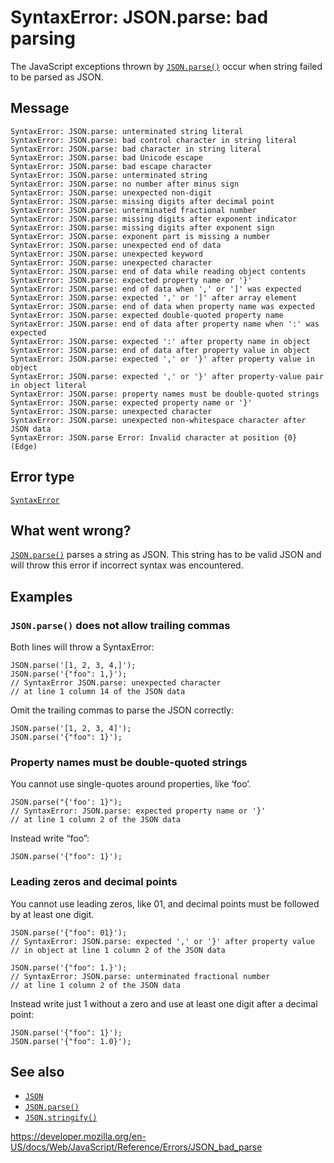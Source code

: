 SyntaxError: JSON.parse: bad parsing
====================================

The JavaScript exceptions thrown by [`JSON.parse()`](../global_objects/json/parse) occur when string failed to be parsed as JSON.

Message
-------

    SyntaxError: JSON.parse: unterminated string literal
    SyntaxError: JSON.parse: bad control character in string literal
    SyntaxError: JSON.parse: bad character in string literal
    SyntaxError: JSON.parse: bad Unicode escape
    SyntaxError: JSON.parse: bad escape character
    SyntaxError: JSON.parse: unterminated string
    SyntaxError: JSON.parse: no number after minus sign
    SyntaxError: JSON.parse: unexpected non-digit
    SyntaxError: JSON.parse: missing digits after decimal point
    SyntaxError: JSON.parse: unterminated fractional number
    SyntaxError: JSON.parse: missing digits after exponent indicator
    SyntaxError: JSON.parse: missing digits after exponent sign
    SyntaxError: JSON.parse: exponent part is missing a number
    SyntaxError: JSON.parse: unexpected end of data
    SyntaxError: JSON.parse: unexpected keyword
    SyntaxError: JSON.parse: unexpected character
    SyntaxError: JSON.parse: end of data while reading object contents
    SyntaxError: JSON.parse: expected property name or '}'
    SyntaxError: JSON.parse: end of data when ',' or ']' was expected
    SyntaxError: JSON.parse: expected ',' or ']' after array element
    SyntaxError: JSON.parse: end of data when property name was expected
    SyntaxError: JSON.parse: expected double-quoted property name
    SyntaxError: JSON.parse: end of data after property name when ':' was expected
    SyntaxError: JSON.parse: expected ':' after property name in object
    SyntaxError: JSON.parse: end of data after property value in object
    SyntaxError: JSON.parse: expected ',' or '}' after property value in object
    SyntaxError: JSON.parse: expected ',' or '}' after property-value pair in object literal
    SyntaxError: JSON.parse: property names must be double-quoted strings
    SyntaxError: JSON.parse: expected property name or '}'
    SyntaxError: JSON.parse: unexpected character
    SyntaxError: JSON.parse: unexpected non-whitespace character after JSON data
    SyntaxError: JSON.parse Error: Invalid character at position {0} (Edge)

Error type
----------

[`SyntaxError`](../global_objects/syntaxerror)

What went wrong?
----------------

[`JSON.parse()`](../global_objects/json/parse) parses a string as JSON. This string has to be valid JSON and will throw this error if incorrect syntax was encountered.

Examples
--------

### `JSON.parse()` does not allow trailing commas

Both lines will throw a SyntaxError:

    JSON.parse('[1, 2, 3, 4,]');
    JSON.parse('{"foo": 1,}');
    // SyntaxError JSON.parse: unexpected character
    // at line 1 column 14 of the JSON data

Omit the trailing commas to parse the JSON correctly:

    JSON.parse('[1, 2, 3, 4]');
    JSON.parse('{"foo": 1}');

### Property names must be double-quoted strings

You cannot use single-quotes around properties, like ‘foo’.

    JSON.parse("{'foo': 1}");
    // SyntaxError: JSON.parse: expected property name or '}'
    // at line 1 column 2 of the JSON data

Instead write “foo”:

    JSON.parse('{"foo": 1}');

### Leading zeros and decimal points

You cannot use leading zeros, like 01, and decimal points must be followed by at least one digit.

    JSON.parse('{"foo": 01}');
    // SyntaxError: JSON.parse: expected ',' or '}' after property value
    // in object at line 1 column 2 of the JSON data

    JSON.parse('{"foo": 1.}');
    // SyntaxError: JSON.parse: unterminated fractional number
    // at line 1 column 2 of the JSON data

Instead write just 1 without a zero and use at least one digit after a decimal point:

    JSON.parse('{"foo": 1}');
    JSON.parse('{"foo": 1.0}');

See also
--------

-   [`JSON`](../global_objects/json)
-   [`JSON.parse()`](../global_objects/json/parse)
-   [`JSON.stringify()`](../global_objects/json/stringify)

<a href="https://developer.mozilla.org/en-US/docs/Web/JavaScript/Reference/Errors/JSON_bad_parse" class="_attribution-link">https://developer.mozilla.org/en-US/docs/Web/JavaScript/Reference/Errors/JSON_bad_parse</a>

